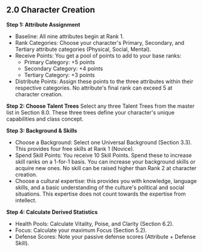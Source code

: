 ## 2.0 Character Creation
**Step 1: Attribute Assignment**
* Baseline: All nine attributes begin at Rank 1.
* Rank Categories: Choose your character's Primary, Secondary, and Tertiary attribute categories (Physical, Social, Mental).
* Receive Points: You get a pool of points to add to your base ranks:
    * Primary Category: +5 points
    * Secondary Category: +4 points
    * Tertiary Category: +3 points
* Distribute Points: Assign these points to the three attributes within their respective categories. No attribute's final rank can exceed 5 at character creation.

**Step 2: Choose Talent Trees**
Select any three Talent Trees from the master list in Section 8.0. These three trees define your character's unique capabilities and class concept.

**Step 3: Background & Skills**
* Choose a Background: Select one Universal Background (Section 3.3). This provides four free skills at Rank 1 (Novice).
* Spend Skill Points: You receive 10 Skill Points. Spend these to increase skill ranks on a 1-for-1 basis. You can increase your background skills or acquire new ones. No skill can be raised higher than Rank 2 at character creation.
* Choose a cultural expertise: this provides you with knowledge, language skills, and a basic understanding of the culture's political and social situations. This expertise does not count towards the expertise from intellect.

**Step 4: Calculate Derived Statistics**
* Health Pools: Calculate Vitality, Poise, and Clarity (Section 6.2).
* Focus: Calculate your maximum Focus (Section 5.2).
* Defense Scores: Note your passive defense scores (Attribute + Defense Skill).